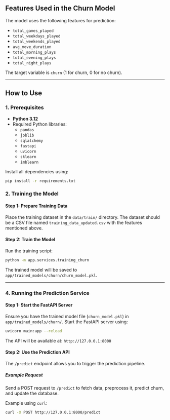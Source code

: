 ## Features Used in the Churn Model

The model uses the following features for prediction:
- `total_games_played`
- `total_weekdays_played`
- `total_weekends_played`
- `avg_move_duration`
- `total_morning_plays`
- `total_evening_plays`
- `total_night_plays`

The target variable is `churn` (1 for churn, 0 for no churn).

---

## How to Use

### 1. Prerequisites

- **Python 3.12**
- Required Python libraries:
  - `pandas`
  - `joblib`
  - `sqlalchemy`
  - `fastapi`
  - `uvicorn`
  - `sklearn`
  - `imblearn`

Install all dependencies using:
```bash
pip install -r requirements.txt
```

### 2. Training the Model

#### Step 1: Prepare Training Data
Place the training dataset in the `data/train/` directory. The dataset should be a CSV file named `training_data_updated.csv` with the features mentioned above.

#### Step 2: Train the Model
Run the training script:
```bash
python -m app.services.training_churn
```

The trained model will be saved to `app/trained_models/churn/churn_model.pkl`.

---

### 4. Running the Prediction Service

#### Step 1: Start the FastAPI Server
Ensure you have the trained model file (`churn_model.pkl`) in `app/trained_models/churn/`. Start the FastAPI server using:
```bash
uvicorn main:app --reload
```

The API will be available at: `http://127.0.0.1:8000`

#### Step 2: Use the Prediction API
The `/predict` endpoint allows you to trigger the prediction pipeline.

##### Example Request
Send a POST request to `/predict` to fetch data, preprocess it, predict churn, and update the database.

Example using `curl`:
```bash
curl -X POST http://127.0.0.1:8000/predict
```